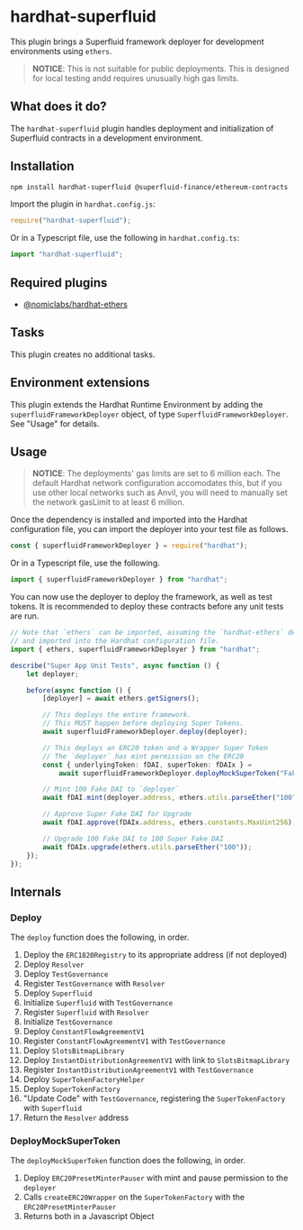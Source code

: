 # hardhat-superfluid

This plugin brings a Superfluid framework deployer for development environments using `ethers`.

> **NOTICE**: This is not suitable for public deployments.
> This is designed for local testing andd requires unusually high gas limits.

## What does it do?

The `hardhat-superfluid` plugin handles deployment and initialization of Superfluid contracts in a
development environment.

## Installation

```bash
npm install hardhat-superfluid @superfluid-finance/ethereum-contracts
```

Import the plugin in `hardhat.config.js`:

```js
require("hardhat-superfluid");
```

Or in a Typescript file, use the following in `hardhat.config.ts`:

```ts
import "hardhat-superfluid";
```

## Required plugins

-   [@nomiclabs/hardhat-ethers](https://github.com/nomiclabs/hardhat/tree/master/packages/hardhat-ethers)

## Tasks

This plugin creates no additional tasks.

## Environment extensions

This plugin extends the Hardhat Runtime Environment by adding the `superfluidFrameworkDeployer`
object, of type `SuperfluidFrameworkDeployer`. See "Usage" for details.

## Usage

> **NOTICE**: The deployments' gas limits are set to 6 million each. The default Hardhat network
> configuration accomodates this, but if you use other local networks such as Anvil, you will need to
> manually set the network gasLimit to at least 6 million.

Once the dependency is installed and imported into the Hardhat configuration file, you can import
the deployer into your test file as follows.

```js
const { superfluidFrameworkDeployer } = require("hardhat");
```

Or in a Typescript file, use the following.

```ts
import { superfluidFrameworkDeployer } from "hardhat";
```

You can now use the deployer to deploy the framework, as well as test tokens. It is recommended to
deploy these contracts before any unit tests are run.

```ts
// Note that `ethers` can be imported, assuming the `hardhat-ethers` dependency has been installed
// and imported into the Hardhat configuration file.
import { ethers, superfluidFrameworkDeployer } from "hardhat";

describe("Super App Unit Tests", async function () {
    let deployer;

    before(async function () {
        [deployer] = await ethers.getSigners();

        // This deploys the entire framework.
        // This MUST happen before deploying Super Tokens.
        await superfluidFrameworkDeployer.deploy(deployer);

        // This deploys an ERC20 token and a Wrapper Super Token
        // The `deployer` has mint permission on the ERC20
        const { underlyingToken: fDAI, superToken: fDAIx } =
            await superfluidFrameworkDeployer.deployMockSuperToken("Fake DAI", "fDAI", deployer);

        // Mint 100 Fake DAI to `deployer`
        await fDAI.mint(deployer.address, ethers.utils.parseEther("100"));

        // Approve Super Fake DAI for Upgrade
        await fDAI.approve(fDAIx.address, ethers.constants.MaxUint256);

        // Upgrade 100 Fake DAI to 100 Super Fake DAI
        await fDAIx.upgrade(ethers.utils.parseEther("100"));
    });
});
```

## Internals

### Deploy

The `deploy` function does the following, in order.

1. Deploy the `ERC1820Registry` to its appropriate address (if not deployed)
2. Deploy `Resolver`
3. Deploy `TestGovernance`
4. Register `TestGovernance` with `Resolver`
5. Deploy `Superfluid`
6. Initialize `Superfluid` with `TestGovernance`
7. Register `Superfluid` with `Resolver`
8. Initialize `TestGovernance`
9. Deploy `ConstantFlowAgreementV1`
10. Register `ConstantFlowAgreementV1` with `TestGovernance`
11. Deploy `SlotsBitmapLibrary`
12. Deploy `InstantDistributionAgreementV1` with link to `SlotsBitmapLibrary`
13. Register `InstantDistributionAgreementV1` with `TestGovernance`
14. Deploy `SuperTokenFactoryHelper`
15. Deploy `SuperTokenFactory`
16. "Update Code" with `TestGovernance`, registering the `SuperTokenFactory` with `Superfluid`
17. Return the `Resolver` address

### DeployMockSuperToken

The `deployMockSuperToken` function does the following, in order.

1. Deploy `ERC20PresetMinterPauser` with mint and pause permission to the `deployer`
2. Calls `createERC20Wrapper` on the `SuperTokenFactory` with the `ERC20PresetMinterPauser`
3. Returns both in a Javascript Object
